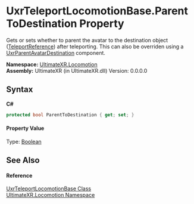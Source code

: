 # UxrTeleportLocomotionBase.ParentToDestination Property 
 

Gets or sets whether to parent the avatar to the destination object (<a href="P_UltimateXR_Locomotion_UxrTeleportLocomotionBase_TeleportReference">TeleportReference</a>) after teleporting. This can also be overriden using a <a href="T_UltimateXR_Locomotion_UxrParentAvatarDestination">UxrParentAvatarDestination</a> component.

**Namespace:**&nbsp;<a href="N_UltimateXR_Locomotion">UltimateXR.Locomotion</a><br />**Assembly:**&nbsp;UltimateXR (in UltimateXR.dll) Version: 0.0.0.0

## Syntax

**C#**<br />
``` C#
protected bool ParentToDestination { get; set; }
```


#### Property Value
Type: <a href="https://docs.microsoft.com/dotnet/api/system.boolean" target="_blank" rel="noopener noreferrer">Boolean</a>

## See Also


#### Reference
<a href="T_UltimateXR_Locomotion_UxrTeleportLocomotionBase">UxrTeleportLocomotionBase Class</a><br /><a href="N_UltimateXR_Locomotion">UltimateXR.Locomotion Namespace</a><br />